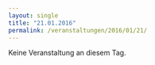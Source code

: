 ```yaml
---
layout: single
title: "21.01.2016"
permalink: /veranstaltungen/2016/01/21/
---
```


Keine Veranstaltung an diesem Tag.
